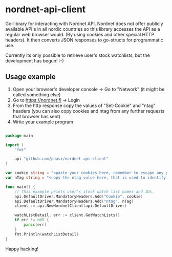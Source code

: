 # nordnet-api-client

Go-library for interacting with Nordnet API. Nordnet does not offer publicly available API's in all nordic countries so
this library accesses the API as a regular web browser would. (By using cookies and other special HTTP headers).
It then converts JSON responses to go-structs for programmatic use.

Currently its only possible to retrieve user's stock watchlists, but the development has begun! :-)

## Usage example

1. Open your browser's developer console -> Go to "Network" (it might be called something else)
2. Go to https://nordnet.fi -> Login
3. From the http response copy the values of "Set-Cookie" and "ntag" headers (you can also copy cookies and ntag from any further requests that browser has sent)
4. Write your example program

```go

package main

import (
	"fmt"

	api "github.com/phasi/nordnet-api-client"
)

var cookie string = "<paste your cookies here, remember to escape any possible quotation marks>"
var nTag string = "<copy the ntag value here, that is used to identify you together with the cookies>"

func main() {
	// This example prints user's stock watch list names and IDs.
	api.DefaultDriver.MandatoryHeaders.Add("Cookie", cookie)
	api.DefaultDriver.MandatoryHeaders.Add("ntag", nTag)
	client := api.NewNordnetClient(api.DefaultDriver)

	watchListDetail, err := client.GetWatchLists()
	if err != nil {
		panic(err)
	}
	fmt.Println(watchListDetail)
}

```

Happy hacking!